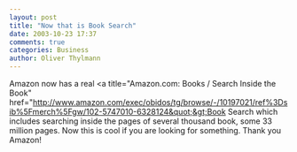 ```yaml
---
layout: post
title: "Now that is Book Search"
date: 2003-10-23 17:37
comments: true
categories: Business
author: Oliver Thylmann
---
```



Amazon now has a real &lt;a title=&quot;Amazon.com: Books / Search Inside the Book&quot; href=&quot;http://www.amazon.com/exec/obidos/tg/browse/-/10197021/ref%3Dsib%5Fmerch%5Fgw/102-5747010-6328124&quot;&gt;Book Search which includes searching inside the pages of several thousand book, some 33 million pages. Now this is cool if you are looking for something. Thank you Amazon!


